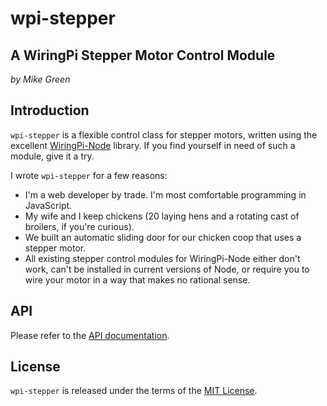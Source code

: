 # wpi-stepper
## A WiringPi Stepper Motor Control Module

_by Mike Green_

## Introduction

`wpi-stepper` is a flexible control class for stepper motors, written using the excellent [WiringPi-Node](https://www.npmjs.com/package/wiring-pi) library. If you find yourself in need of such a module, give it a try.

I wrote `wpi-stepper` for a few reasons:

+ I'm a web developer by trade. I'm most comfortable programming in JavaScript.
+ My wife and I keep chickens (20 laying hens and a rotating cast of broilers, if you're curious).
+ We built an automatic sliding door for our chicken coop that uses a stepper motor.
+ All existing stepper control modules for WiringPi-Node either don't work, can't be installed in current versions of Node, or require you to wire your motor in a way that makes no rational sense.

## API

Please refer to the [API documentation](./docs/api.md).

## License

`wpi-stepper` is released under the terms of the [MIT License](./LICENSE).
